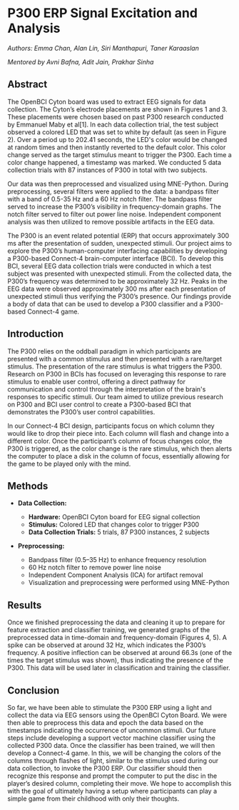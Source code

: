 # P300 ERP Signal Excitation and Analysis

_Authors: Emma Chan, Alan Lin, Siri Manthapuri, Taner Karaaslan_

_Mentored by Avni Bafna, Adit Jain, Prakhar Sinha_

## Abstract

The OpenBCI Cyton board was used to extract EEG signals for data collection. The Cyton’s electrode placements are shown in Figures 1 and 3. These placements were chosen based on past P300 research conducted by Emmanuel Maby et al[1]. In each data collection trial, the test subject observed a colored LED that was set to white by default (as seen in Figure 2). Over a period up to 202.41 seconds, the LED's color would be changed at random times and then instantly reverted to the default color. This color change served as the target stimulus meant to trigger the P300. Each time a color change happened, a timestamp was marked. We conducted 5 data collection trials with 87 instances of P300 in total with two subjects.

Our data was then preprocessed and visualized using MNE-Python. During preprocessing, several filters were applied to the data: a bandpass filter with a band of 0.5-35 Hz and a 60 Hz notch filter. The bandpass filter served to increase the P300’s visibility in frequency-domain graphs. The notch filter served to filter out power line noise. Independent component analysis was then utilized to remove possible artifacts in the EEG data.

The P300 is an event related potential (ERP) that occurs approximately 300 ms after the presentation of sudden, unexpected stimuli. Our project aims to explore the P300’s human-computer interfacing capabilities by developing a P300-based Connect-4 brain-computer interface (BCI). To develop this BCI, several EEG data collection trials were conducted in which a test subject was presented with unexpected stimuli. From the collected data, the P300’s frequency was determined to be approximately 32 Hz. Peaks in the EEG data were observed approximately 300 ms after each presentation of unexpected stimuli thus verifying the P300’s presence. Our findings provide a body of data that can be used to develop a P300 classifier and a P300-based Connect-4 game.

## Introduction

The P300 relies on the oddball paradigm in which participants are presented with a common stimulus and then presented with a rare/target stimulus. The presentation of the rare stimulus is what triggers the P300. Research on P300 in BCIs has focused on leveraging this response to rare stimulus to enable user control, offering a direct pathway for communication and control through the interpretation of the brain's responses to specific stimuli. Our team aimed to utilize previous research on P300 and BCI user control to create a P300-based BCI that demonstrates the P300’s user control capabilities.
  
In our Connect-4 BCI design, participants focus on which column they would like to drop their piece into. Each column will flash and change into a different color. Once the participant’s column of focus changes color, the P300 is triggered, as the color change is the rare stimulus, which then alerts the computer to place a disk in the column of focus, essentially allowing for the game to be played only with the mind.

## Methods

- **Data Collection:**
  - **Hardware:** OpenBCI Cyton board for EEG signal collection
  - **Stimulus:** Colored LED that changes color to trigger P300
  - **Data Collection Trials:** 5 trials, 87 P300 instances, 2 subjects

- **Preprocessing:**
  - Bandpass filter (0.5–35 Hz) to enhance frequency resolution
  - 60 Hz notch filter to remove power line noise
  - Independent Component Analysis (ICA) for artifact removal
  - Visualization and preprocessing were performed using MNE-Python
 
## Results

Once we finished preprocessing the data and cleaning it up to prepare for feature extraction and classifier training, we generated graphs of the preprocessed data in time-domain and frequency-domain (Figures 4, 5). A spike can be observed at around 32 Hz, which indicates the P300’s frequency.  A positive inflection can be observed at around 66.3s (one of the times the target stimulus was shown), thus indicating the presence of the P300. This data will be used later in classification and training the classifier.


## Conclusion

So far, we have been able to stimulate the P300 ERP using a light and collect the data via EEG sensors using the OpenBCI Cyton Board. We were then able to preprocess this data and epoch the data based on the timestamps indicating the occurrence of uncommon stimuli. Our future steps include developing a support vector machine classifier using the collected P300 data. Once the classifier has been trained, we will then develop a Connect-4 game. In this, we will be changing the colors of the columns through flashes of light, similar to the stimulus used during our data collection, to invoke the P300 ERP. Our classifier should then recognize this response and prompt the computer to put the disc in the player’s desired column, completing their move. We hope to accomplish this with the goal of ultimately having a setup where participants can play a simple game from their childhood with only their thoughts.
